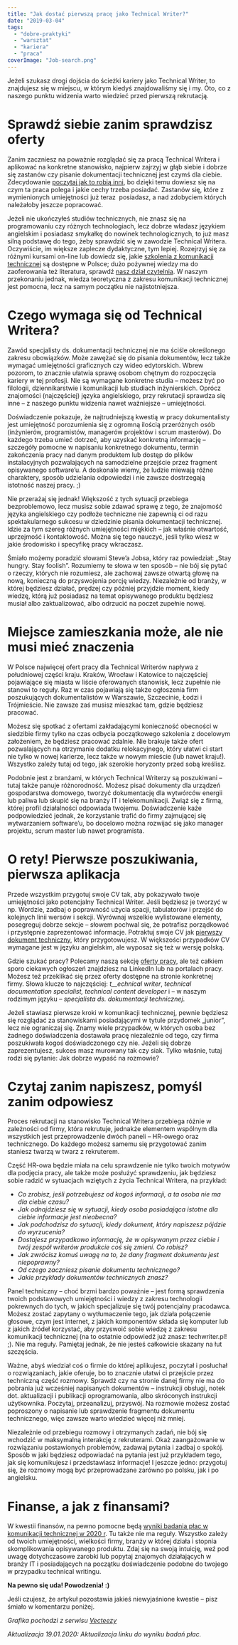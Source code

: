 ```yaml
---
title: "Jak dostać pierwszą pracę jako Technical Writer?"
date: "2019-03-04"
tags:
  - "dobre-praktyki"
  - "warsztat"
  - "kariera"
  - "praca"
coverImage: "Job-search.png"
---
```


Jeżeli szukasz drogi dojścia do ścieżki kariery jako Technical Writer, to
znajdujesz się w miejscu, w którym kiedyś znajdowaliśmy się i my. Oto, co z
naszego punktu widzenia warto wiedzieć przed pierwszą rekrutacją.

# **Sprawdź siebie zanim sprawdzisz oferty**

Zanim zaczniesz na poważnie rozglądać się za pracą Technical Writera i aplikować
na konkretne stanowisko, najpierw zajrzyj w głąb siebie i dobrze się zastanów
czy pisanie dokumentacji technicznej jest czymś dla ciebie. Zdecydowanie
[poczytaj jak to robią inni](http://techwriter.pl/tag/wywiad/), bo dzięki temu
dowiesz się na czym ta praca polega i jakie cechy trzeba posiadać. Zastanów się,
które z wymienionych umiejętności już teraz  posiadasz, a nad zdobyciem których
należałoby jeszcze popracować.

Jeżeli nie ukończyłeś studiów technicznych, nie znasz się na programowaniu czy
różnych technologiach, lecz dobrze władasz językiem angielskim i posiadasz
smykałkę do nowinek technologicznych, to już masz silną podstawę do tego, żeby
sprawdzić się w zawodzie Technical Writera. Oczywiście, im większe zaplecze
dydaktyczne, tym lepiej. Rozejrzyj się za różnymi kursami on-line lub dowiedz
się, jakie
[szkolenia z komunikacji technicznej](http://techwriter.pl/szkolenia/) są
dostępne w Polsce; dużo pożywnej wiedzy ma do zaoferowania też literatura,
sprawdź
[nasz dział czytelnia](http://techwriter.pl/category/warsztat/czytelnia/). W
naszym przekonaniu jednak, wiedza teoretyczna z zakresu komunikacji technicznej
jest pomocna, lecz na samym początku nie najistotniejsza.

# **Czego wymaga się od Technical Writera?**

Zawód specjalisty ds. dokumentacji technicznej nie ma ściśle określonego zakresu
obowiązków. Może zawężać się do pisania dokumentów, lecz także wymagać
umiejętności graficznych czy wideo edytorskich. Wbrew pozorom, to znacznie
ułatwia sprawę osobom chętnym do rozpoczęcia kariery w tej profesji. Nie są
wymagane konkretne studia – możesz być po filologii, dziennikarstwie i
komunikacji lub studiach inżynierskich. Oprócz znajomości (najczęściej) języka
angielskiego, przy rekrutacji sprawdza się inne – z naszego punktu widzenia
nawet ważniejsze – umiejętności.

Doświadczenie pokazuje, że najtrudniejszą kwestią w pracy dokumentalisty jest
umiejętność porozumienia się z ogromną ilością przeróżnych osób (inżynierów,
programistów, managerów projektów i scrum masterów). Do każdego trzeba umieć
dotrzeć, aby uzyskać konkretną informację – szczegóły pomocne w napisaniu
konkretnego dokumentu, termin zakończenia pracy nad danym produktem lub dostęp
do plików instalacyjnych pozwalających na samodzielne przejście przez fragment
opisywanego software’u. A doskonale wiemy, że ludzie miewają różne charaktery,
sposób udzielania odpowiedzi i nie zawsze dostrzegają istotność naszej pracy. ;)

Nie przerażaj się jednak! Większość z tych sytuacji przebiega bezproblemowo,
lecz musisz sobie zdawać sprawę z tego, że znajomość języka angielskiego czy
podłoże techniczne nie zapewnią ci od razu spektakularnego sukcesu w dziedzinie
pisania dokumentacji technicznej. Idzie za tym szereg różnych umiejętności
miękkich – jak właśnie otwartość, uprzejmość i kontaktowość. Można się tego
nauczyć, jeśli tylko wiesz w jakie środowisko i specyfikę pracy wkraczasz.

Śmiało możemy poradzić słowami Steve’a Jobsa, który raz powiedział: „Stay
hungry. Stay foolish”. Rozumiemy te słowa w ten sposób – nie bój się pytać o
rzeczy, których nie rozumiesz, ale zachowaj zawsze otwartą głowę na nową,
konieczną do przyswojenia porcję wiedzy. Niezależnie od branży, w której
będziesz działać, prędzej czy później przyjdzie moment, kiedy wiedzę, którą już
posiadasz na temat opisywanego produktu będziesz musiał albo zaktualizować, albo
odrzucić na poczet zupełnie nowej.

# **Miejsce zamieszkania może, ale nie musi mieć znaczenia**

W Polsce najwięcej ofert pracy dla Technical Writerów napływa z południowej
części kraju. Kraków, Wrocław i Katowice to najczęściej pojawiające się miasta w
liście oferowanych stanowisk, lecz zupełnie nie stanowi to reguły. Raz w czas
pojawiają się także ogłoszenia firm poszukujących dokumentalistów w Warszawie,
Szczecinie, Łodzi i Trójmieście. Nie zawsze zaś musisz mieszkać tam, gdzie
będziesz pracować.

Możesz się spotkać z ofertami zakładającymi konieczność obecności w siedzibie
firmy tylko na czas odbycia początkowego szkolenia z docelowym założeniem, że
będziesz pracować zdalnie. Nie brakuje także ofert pozwalających na otrzymanie
dodatku relokacyjnego, który ułatwi ci start nie tylko w nowej karierze, lecz
także w nowym mieście (lub nawet kraju!). Wszystko zależy tutaj od tego, jak
szerokie horyzonty przed sobą kreślisz.

Podobnie jest z branżami, w których Technical Writerzy są poszukiwani – tutaj
także panuje różnorodność. Możesz pisać dokumenty dla urządzeń gospodarstwa
domowego, tworzyć dokumentację dla wytwórców energii lub paliwa lub skupić się
na branży IT i telekomunikacji. Zwiąż się z firmą, której profil działalności
odpowiada twojemu. Doświadczenie każe podpowiedzieć jednak, że korzystanie
trafić do firmy zajmującej się wytwarzaniem software’u, bo docelowo można
rozwijać się jako manager projektu, scrum master lub nawet programista.

# **O rety! Pierwsze poszukiwania, pierwsza aplikacja**

Przede wszystkim przygotuj swoje CV tak, aby pokazywało twoje umiejętności jako
potencjalny Technical Writer. Jeśli będziesz je tworzyć w np. Wordzie, zadbaj o
poprawność użycia spacji, tabulatorów i przejść do kolejnych linii wersów i
sekcji. Wyrównaj wszelkie wylistowane elementy, posegreguj dobrze sekcje –
słowem pochwal się, że potrafisz porządkować i przystępnie zaprezentować
informacje. Potraktuj swoje CV jak
[pierwszy dokument techniczny](http://techwriter.pl/cv-najwazniejszy-dokument-tech-writera/),
który przygotowujesz. W większości przypadków CV wymagane jest w języku
angielskim, ale wyposaż się też w wersję polską.

Gdzie szukać pracy? Polecamy naszą sekcję
[oferty pracy](http://techwriter.pl/category/news/oferty-pracy/), ale też
całkiem sporo ciekawych ogłoszeń znajdziesz na LinkedIn lub na portalach pracy.
Możesz też przeklikać się przez oferty dostępne na stronie konkretnej firmy.
Słowa klucze to najczęściej: _t\_\_echnical writer_, _technical documentation
specialist, technical content developer_ i – w naszym rodzimym języku –
_specjalista ds. dokumentacji technicznej_.

Jeżeli stawiasz pierwsze kroki w komunikacji technicznej, pewnie będziesz się
rozglądać za stanowiskami posiadającymi w tytule przydomek „junior”, lecz nie
ograniczaj się. Znamy wiele przypadków, w których osoba bez żadnego
doświadczenia dostawała pracę niezależnie od tego, czy firma poszukiwała kogoś
doświadczonego czy nie. Jeżeli się dobrze zaprezentujesz, sukces masz murowany
tak czy siak. Tylko właśnie, tutaj rodzi się pytanie: Jak dobrze wypaść na
rozmowie?

# **Czytaj zanim napiszesz, pomyśl zanim odpowiesz**

Proces rekrutacji na stanowisko Technical Writera przebiega różnie w zależności
od firmy, która rekrutuje, jednakże elementem wspólnym dla wszystkich jest
przeprowadzenie dwóch paneli – HR-owego oraz technicznego. Do każdego możesz
samemu się przygotować zanim staniesz twarzą w twarz z rekruterem.

Część HR-owa będzie miała na celu sprawdzenie nie tylko twoich motywów dla
podjęcia pracy, ale także może posłużyć sprawdzeniu, jak będziesz sobie radzić w
sytuacjach wziętych z życia Technical Writera, na przykład:

- _Co zrobisz, jeśli potrzebujesz od kogoś informacji, a ta osoba nie ma dla
  ciebie czasu?_
- _Jak odnajdziesz się w sytuacji, kiedy osoba posiadająca istotne dla ciebie
  informacje jest nieobecna?_
- _Jak podchodzisz do sytuacji, kiedy dokument, który napiszesz pójdzie do
  wyrzucenia?_
- _Dostajesz przypadkowo informację, że w opisywanym przez ciebie i twój zespół
  writerów produkcie coś się zmieni. Co robisz?_
- _Jak zwrócisz komuś uwagę na to, że dany fragment dokumentu jest niepoprawny?_
- _Od czego zaczniesz pisanie dokumentu technicznego?_
- _Jakie przykłady dokumentów technicznych znasz?_

Panel techniczny – choć brzmi bardzo poważnie – jest formą sprawdzenia twoich
podstawowych umiejętności i wiedzy z zakresu technologii pokrewnych do tych, w
jakich specjalizuje się twój potencjalny pracodawca. Możesz zostać zapytany o
wytłumaczenie tego, jak działa połączenie głosowe, czym jest internet, z jakich
komponentów składa się komputer lub z jakich źródeł korzystać, aby przyswoić
sobie wiedzę z zakresu komunikacji technicznej (na to ostatnie odpowiedź już
znasz: techwriter.pl! ;). Nie ma reguły. Pamiętaj jednak, że nie jesteś
całkowicie skazany na łut szczęścia.

Ważne, abyś wiedział coś o firmie do której aplikujesz, poczytał i posłuchał o
rozwiązaniach, jakie oferuje, bo to znacznie ułatwi ci przejście przez
techniczną część rozmowy. Sprawdź czy na stronie danej firmy nie ma do pobrania
już wcześniej napisanych dokumentów – instrukcji obsługi, notek dot.
aktualizacji i publikacji oprogramowania, albo skróconych instrukcji
użytkownika. Poczytaj, przeanalizuj, przyswój. Na rozmowie możesz zostać
poproszony o napisanie lub sprawdzenie fragmentu dokumentu technicznego, więc
zawsze warto wiedzieć więcej niż mniej.

Niezależnie od przebiegu rozmowy i otrzymanych zadań, nie bój się wchodzić w
maksymalną interakcję z rekruterami. Okaż zaangażowanie w rozwiązaniu
postawionych problemów, zadawaj pytania i zadbaj o spokój. Sposób w jaki
będziesz odpowiadać na pytania jest już przykładem tego, jak się komunikujesz i
przedstawiasz informacje! I jeszcze jedno: przygotuj się, że rozmowy mogą być
przeprowadzane zarówno po polsku, jak i po angielsku.

# **Finanse, a jak z finansami?**

W kwestii finansów, na pewno pomocne będą
[wyniki badania płac w komunikacji technicznej w 2020 r](http://techwriter.pl/wyniki-badania-plac-w-komunikacji-technicznej-2020/).
Tu także nie ma reguły. Wszystko zależy od twoich umiejętności, wielkości firmy,
branży w której działa i stopnia skomplikowania opisywanego produktu. Zdaj się
na swoją intuicję, weź pod uwagę dotychczasowe zarobki lub popytaj znajomych
działających w branży IT i posiadających na początku doświadczenie podobne do
twojego w przypadku technical writingu.

**Na pewno się uda! Powodzenia! :)**

Jeśli czujesz, że artykuł pozostawia jakieś niewyjaśnione kwestie – pisz śmiało
w komentarzu poniżej.

_Grafika pochodzi z serwisu [Vecteezy](https://vecteezy.com/)_

_Aktualizacja 19.01.2020: Aktualizacja linku do wyniku badań płac._
